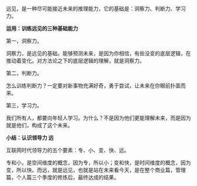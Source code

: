 远见，是一种尽可能接近未来的推理能力，它的基础是：洞察力、判断力、学习力。

**运用：训练远见的三种基础能力**

第一，洞察力。

洞察力，是远见的基础。能够预测未来，是因为你相信，有些没变的底层逻辑，在推动着变化。对方法论之下的底层逻辑的理解，就是洞察力。

第二，判断力。

怎么训练判断力？一定要对新事物充满好奇，勇于尝试，让未来在你眼前扑面而来。

第三，学习力。

我们所有人，都要向年轻人学习。为什么？不是因为他们更能理解未来，而是因为就是他们，构成了这个未来。

**小结：认识领导力 远**

互联网时代领导力的五个要素：专、小、变、快、远。

专和小，是空间维度的概念，因为专，所以小；变和快，是时间维度的概念，因为变，所以快。而远，就是远见，也就是站在未来看今天，是在整个商业篇，管理篇，个人篇三个季度的修炼后，最终达成的结果。


